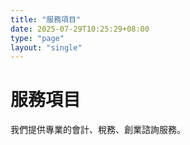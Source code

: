```yaml
---
title: "服務項目"
date: 2025-07-29T10:25:29+08:00
type: "page"
layout: "single"
---
```


# 服務項目

我們提供專業的會計、稅務、創業諮詢服務。
